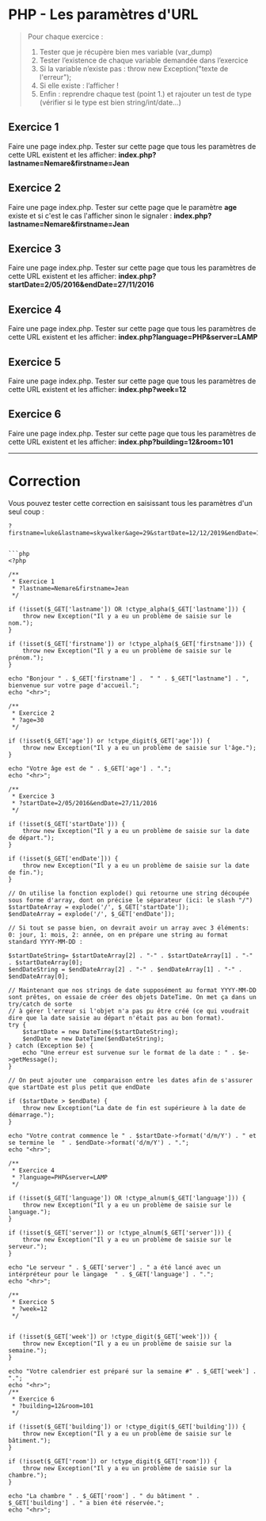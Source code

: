 # PHP - Les paramètres d'URL

> Pour chaque exercice :
> 1. Tester que je récupère bien mes variable (var_dump)
> 2. Tester l’existence de chaque variable demandée dans l’exercice
> 3. Si la variable n’existe pas : throw new Exception("texte de l'erreur");
> 4. Si elle existe : l’afficher !
> 5. Enfin : reprendre chaque test (point 1.) et rajouter un test de type (vérifier si le type est bien string/int/date...)

## Exercice 1
Faire une page index.php. Tester sur cette page que tous les paramètres de cette URL existent et les afficher: **index.php?lastname=Nemare&firstname=Jean**

## Exercice 2
Faire une page index.php. Tester sur cette page que le paramètre **age** existe et si c'est le cas l'afficher sinon le signaler : **index.php?lastname=Nemare&firstname=Jean**

## Exercice 3
Faire une page index.php. Tester sur cette page que tous les paramètres de cette URL existent  et les afficher: **index.php?startDate=2/05/2016&endDate=27/11/2016**

## Exercice 4
Faire une page index.php. Tester sur cette page que tous les paramètres de cette URL existent  et les afficher: **index.php?language=PHP&server=LAMP**

## Exercice 5
Faire une page index.php. Tester sur cette page que tous les paramètres de cette URL existent  et les afficher: **index.php?week=12**

## Exercice 6
Faire une page index.php. Tester sur cette page que tous les paramètres de cette URL existent  et les afficher: **index.php?building=12&room=101**


---

# Correction

Vous pouvez tester cette correction en saisissant tous les paramètres d'un seul coup :

```
?firstname=luke&lastname=skywalker&age=29&startDate=12/12/2019&endDate=12/12/2020&language=PHP&server=LAMP&week=12&building=12&room=1201


```php
<?php

/**
 * Exercice 1
 * ?lastname=Nemare&firstname=Jean
 */

if (!isset($_GET['lastname']) OR !ctype_alpha($_GET['lastname'])) {
    throw new Exception("Il y a eu un problème de saisie sur le nom.");
}

if (!isset($_GET['firstname']) or !ctype_alpha($_GET['firstname'])) {
    throw new Exception("Il y a eu un problème de saisie sur le prénom.");
}

echo "Bonjour " . $_GET['firstname'] .  " " . $_GET["lastname"] . ", bienvenue sur votre page d'accueil.";
echo "<hr>";

/**
 * Exercice 2
 * ?age=30
 */

if (!isset($_GET['age']) or !ctype_digit($_GET['age'])) {
    throw new Exception("Il y a eu un problème de saisie sur l'âge.");
}

echo "Votre âge est de " . $_GET['age'] . ".";
echo "<hr>";

/**
 * Exercice 3
 * ?startDate=2/05/2016&endDate=27/11/2016
 */

if (!isset($_GET['startDate'])) {
    throw new Exception("Il y a eu un problème de saisie sur la date de départ.");
}

if (!isset($_GET['endDate'])) {
    throw new Exception("Il y a eu un problème de saisie sur la date de fin.");
}

// On utilise la fonction explode() qui retourne une string découpée sous forme d'array, dont on précise le séparateur (ici: le slash "/")
$startDateArray = explode('/', $_GET['startDate']);
$endDateArray = explode('/', $_GET['endDate']);

// Si tout se passe bien, on devrait avoir un array avec 3 éléments: 0: jour, 1: mois, 2: année, on en prépare une string au format standard YYYY-MM-DD :

$startDateString= $startDateArray[2] . "-" . $startDateArray[1] . "-" . $startDateArray[0];
$endDateString = $endDateArray[2] . "-" . $endDateArray[1] . "-" . $endDateArray[0];

// Maintenant que nos strings de date supposément au format YYYY-MM-DD sont prêtes, on essaie de créer des objets DateTime. On met ça dans un try/catch de sorte
// à gérer l'erreur si l'objet n'a pas pu être créé (ce qui voudrait dire que la date saisie au départ n'était pas au bon format).
try {
    $startDate = new DateTime($startDateString);
    $endDate = new DateTime($endDateString);
} catch (Exception $e) {
    echo "Une erreur est survenue sur le format de la date : " . $e->getMessage();
}

// On peut ajouter une  comparaison entre les dates afin de s'assurer que startDate est plus petit que endDate

if ($startDate > $endDate) {
    throw new Exception("La date de fin est supérieure à la date de démarrage.");
}

echo "Votre contrat commence le " . $startDate->format('d/m/Y') . " et se termine le  " . $endDate->format('d/m/Y') . ".";
echo "<hr>";

/**
 * Exercice 4
 * ?language=PHP&server=LAMP
 */

if (!isset($_GET['language']) OR !ctype_alnum($_GET['language'])) {
    throw new Exception("Il y a eu un problème de saisie sur le language.");
}

if (!isset($_GET['server']) or !ctype_alnum($_GET['server'])) {
    throw new Exception("Il y a eu un problème de saisie sur le serveur.");
}

echo "Le serveur " . $_GET['server'] . " a été lancé avec un intérpréteur pour le langage  " . $_GET['language'] . ".";
echo "<hr>";

/**
 * Exercice 5
 * ?week=12
 */


if (!isset($_GET['week']) or !ctype_digit($_GET['week'])) {
    throw new Exception("Il y a eu un problème de saisie sur la semaine.");
}

echo "Votre calendrier est préparé sur la semaine #" . $_GET['week'] . ".";
echo "<hr>";
/**
 * Exercice 6
 * ?building=12&room=101
 */

if (!isset($_GET['building']) or !ctype_digit($_GET['building'])) {
    throw new Exception("Il y a eu un problème de saisie sur le bâtiment.");
}

if (!isset($_GET['room']) or !ctype_digit($_GET['room'])) {
    throw new Exception("Il y a eu un problème de saisie sur la chambre.");
}

echo "La chambre " . $_GET['room'] . " du bâtiment " . $_GET['building'] . " a bien été réservée.";
echo "<hr>";
```
